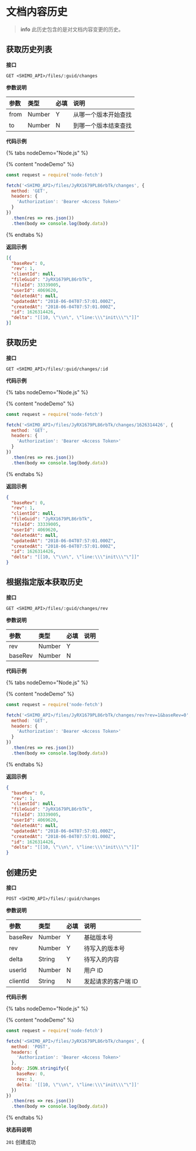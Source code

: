 # 文档内容历史

> **info**
> 此历史包含的是对文档内容变更的历史。

## 获取历史列表

**接口**

`GET <SHIMO_API>/files/:guid/changes`

**参数说明**

| 参数      | 类型   | 必填 | 说明 |
| :------- | :----- | :-- | :-- |
| from | Number | Y   | 从哪一个版本开始查找 |
| to | Number | N   | 到哪一个版本结束查找 |

**代码示例**

{% tabs nodeDemo="Node.js" %}

{% content "nodeDemo" %}

```js
const request = require('node-fetch')

fetch('<SHIMO_API>/files/JyRX1679PL86rbTk/changes', {
  method: 'GET',
  headers: {
    'Authorization': 'Bearer <Access Token>'
  }
})
  .then(res => res.json())
  .then(body => console.log(body.data))
```

{% endtabs %}

**返回示例**

```json
[{
  "baseRev": 0,
  "rev": 1,
  "clientId": null,
  "fileGuid": "JyRX1679PL86rbTk",
  "fileId": 33339005,
  "userId": 4069620,
  "deletedAt": null,
  "updatedAt": "2018-06-04T07:57:01.000Z",
  "createdAt": "2018-06-04T07:57:01.000Z",
  "id": 1626314426,
  "delta": "[[10, \"\\n\", \"line:\\\"init\\\"\"]]"
}]
```

## 获取历史

**接口**

`GET <SHIMO_API>/files/:guid/changes/:id`

**代码示例**

{% tabs nodeDemo="Node.js" %}

{% content "nodeDemo" %}

```js
const request = require('node-fetch')

fetch('<SHIMO_API>/files/JyRX1679PL86rbTk/changes/1626314426', {
  method: 'GET',
  headers: {
    'Authorization': 'Bearer <Access Token>'
  }
})
  .then(res => res.json())
  .then(body => console.log(body.data))
```

{% endtabs %}

**返回示例**

```json
{
  "baseRev": 0,
  "rev": 1,
  "clientId": null,
  "fileGuid": "JyRX1679PL86rbTk",
  "fileId": 33339005,
  "userId": 4069620,
  "deletedAt": null,
  "updatedAt": "2018-06-04T07:57:01.000Z",
  "createdAt": "2018-06-04T07:57:01.000Z",
  "id": 1626314426,
  "delta": "[[10, \"\\n\", \"line:\\\"init\\\"\"]]"
}
```

## 根据指定版本获取历史

**接口**

`GET <SHIMO_API>/files/:guid/changes/rev`

**参数说明**

| 参数      | 类型   | 必填 | 说明 |
| :------- | :----- | :-- | :-- |
| rev | Number | Y   | |
| baseRev | Number | N   | |

**代码示例**

{% tabs nodeDemo="Node.js" %}

{% content "nodeDemo" %}

```js
const request = require('node-fetch')

fetch('<SHIMO_API>/files/JyRX1679PL86rbTk/changes/rev?rev=1&baseRev=0', {
  method: 'GET',
  headers: {
    'Authorization': 'Bearer <Access Token>'
  }
})
  .then(res => res.json())
  .then(body => console.log(body.data))
```

{% endtabs %}

**返回示例**

```json
{
  "baseRev": 0,
  "rev": 1,
  "clientId": null,
  "fileGuid": "JyRX1679PL86rbTk",
  "fileId": 33339005,
  "userId": 4069620,
  "deletedAt": null,
  "updatedAt": "2018-06-04T07:57:01.000Z",
  "createdAt": "2018-06-04T07:57:01.000Z",
  "id": 1626314426,
  "delta": "[[10, \"\\n\", \"line:\\\"init\\\"\"]]"
}
```

## 创建历史

**接口**

`POST <SHIMO_API>/files/:guid/changes`

**参数说明**

| 参数      | 类型   | 必填 | 说明 |
| :------- | :----- | :-- | :-- |
| baseRev | Number | Y   | 基础版本号 |
| rev | Number | Y   | 待写入的版本号 |
| delta | String | Y   | 待写入的内容 |
| userId | Number | N   | 用户 ID |
| clientId | String | N   | 发起请求的客户端 ID |

**代码示例**

{% tabs nodeDemo="Node.js" %}

{% content "nodeDemo" %}

```js
const request = require('node-fetch')

fetch('<SHIMO_API>/files/JyRX1679PL86rbTk/changes', {
  method: 'POST',
  headers: {
    'Authorization': 'Bearer <Access Token>'
  },
  body: JSON.stringify({
    baseRev: 0,
    rev: 1,
    delta: '[[10, \"\\n\", \"line:\\\"init\\\"\"]]'
  })
})
  .then(res => res.json())
  .then(body => console.log(body.data))
```

{% endtabs %}

**状态码说明**

`201` 创建成功
